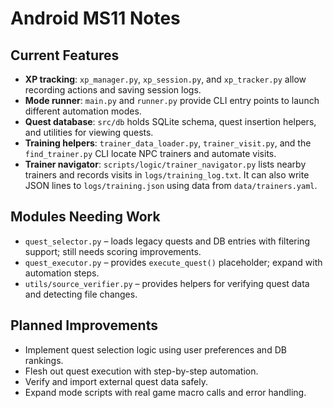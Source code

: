 # Android MS11 Notes

## Current Features
- **XP tracking**: `xp_manager.py`, `xp_session.py`, and `xp_tracker.py` allow recording actions and saving session logs.
- **Mode runner**: `main.py` and `runner.py` provide CLI entry points to launch different automation modes.
- **Quest database**: `src/db` holds SQLite schema, quest insertion helpers, and utilities for viewing quests.
- **Training helpers**: `trainer_data_loader.py`, `trainer_visit.py`, and the `find_trainer.py` CLI locate NPC trainers and automate visits.
- **Trainer navigator**: `scripts/logic/trainer_navigator.py` lists nearby trainers and records visits in `logs/training_log.txt`. It can also write JSON lines to `logs/training.json` using data from `data/trainers.yaml`.

## Modules Needing Work
- `quest_selector.py` – loads legacy quests and DB entries with filtering support; still needs scoring improvements.
- `quest_executor.py` – provides `execute_quest()` placeholder; expand with automation steps.
- `utils/source_verifier.py` – provides helpers for verifying quest data and detecting file changes.

## Planned Improvements
- Implement quest selection logic using user preferences and DB rankings.
- Flesh out quest execution with step-by-step automation.
- Verify and import external quest data safely.
- Expand mode scripts with real game macro calls and error handling.
